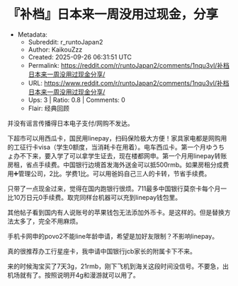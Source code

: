 # 『补档』日本来一周没用过现金，分享

- Metadata:
  - Subreddit: r_runtoJapan2
  - Author: KaikouZzz
  - Created: 2025-09-26 06:31:51 UTC
  - Permalink: https://reddit.com/r/runtoJapan2/comments/1nqu3vl/补档日本来一周没用过现金分享/
  - URL: https://www.reddit.com/r/runtoJapan2/comments/1nqu3vl/补档日本来一周没用过现金分享/
  - Ups: 3 | Ratio: 0.8 | Comments: 0
  - Flair: 经典回顾


并没有谣言传播得日本电子支付/网购不发达。

下超市可以用西瓜卡，国民用linepay，扫码保险极大方便！家具家电都是网购用的工征行卡visa（学生0额度，当消耗卡在用着）。电车西瓜卡。第一个月ゆうちょ办不下来，要入学了可以拿学生证去，现在楼都网申。第一个月用linepay转账房租，省点手续费。中国银行边境首发海外送金可以抵500rmb。如果房租分成费用➕管理公司，2比。学费1比。可以用爸妈自己三人的卡转，节省手续费。

只带了一点现金过来，觉得在国内跑银行很烦。711最多中国银行莫奈卡每个月一比10万日元0手续费。取完同样台机器可以充到linepay钱包里。

其他帖子看到国内有人说账号的苹果钱包无法添加外币卡。是这样的。但是替换方法太多了，完全不用麻烦。

手机卡网申的povo2不能line年龄申请，希望是加好友限制？不影响linepay。

真的很推荐办工行星座卡，我申请中国银行jcb家长的附属卡下不来。

来的时候淘宝买了7天3g，21rmb，刚下飞机到海关这段时间没信号。不要急，出机场就有了。按照说明开4g和漫游就可以用了。

